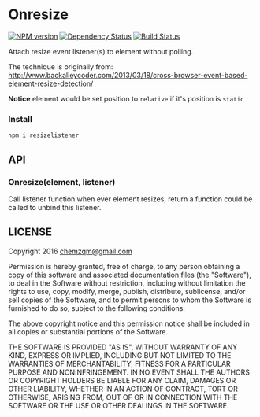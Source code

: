 # Onresize
[![NPM version](https://img.shields.io/npm/v/resizelistener.svg?style=flat-square)](https://www.npmjs.com/package/resizelistener)
[![Dependency Status](https://img.shields.io/david/chemzqm/resizelistener.svg?style=flat-square)](https://david-dm.org/chemzqm/resizelistener)
[![Build Status](https://img.shields.io/travis/chemzqm/onresize/master.svg?style=flat-square)](http://travis-ci.org/chemzqm/onresize)

Attach resize event listener(s) to element without polling.

The technique is originally from: http://www.backalleycoder.com/2013/03/18/cross-browser-event-based-element-resize-detection/

**Notice** element would be set position to `relative` if it's position is
`static`

### Install

    npm i resizelistener

## API

### Onresize(element, listener)

Call listener function when ever element resizes, return a function could be
called to unbind this listener.

## LICENSE

  Copyright 2016 chemzqm@gmail.com

  Permission is hereby granted, free of charge, to any person obtaining
  a copy of this software and associated documentation files (the "Software"),
  to deal in the Software without restriction, including without limitation
  the rights to use, copy, modify, merge, publish, distribute, sublicense,
  and/or sell copies of the Software, and to permit persons to whom the
  Software is furnished to do so, subject to the following conditions:

  The above copyright notice and this permission notice shall be included
  in all copies or substantial portions of the Software.

  THE SOFTWARE IS PROVIDED "AS IS", WITHOUT WARRANTY OF ANY KIND,
  EXPRESS OR IMPLIED, INCLUDING BUT NOT LIMITED TO THE WARRANTIES
  OF MERCHANTABILITY, FITNESS FOR A PARTICULAR PURPOSE AND NONINFRINGEMENT.
  IN NO EVENT SHALL THE AUTHORS OR COPYRIGHT HOLDERS BE LIABLE FOR ANY CLAIM,
  DAMAGES OR OTHER LIABILITY, WHETHER IN AN ACTION OF CONTRACT,
  TORT OR OTHERWISE, ARISING FROM, OUT OF OR IN CONNECTION WITH THE SOFTWARE
  OR THE USE OR OTHER DEALINGS IN THE SOFTWARE.

